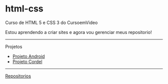 # html-css
 Curso de HTML 5 e CSS 3 do CursoemVideo

 Estou aprendendo a criar sites e agora vou gerenciar meus repositorio!
<hr>

Projetos

<ul>
    <li>
    <a href="https://arthurvergani-code.github.io/projeto-android/">Projeto Android</a>
    </li>
    <li>
    <a href="https://arthurvergani-code.github.io/projeto-cordel/">Projeto Cordel</a>
    </li>
</ul>
<hr>


<a href="https://github.com/arthurvergani-code">Repositorios</a>